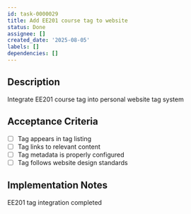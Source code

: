 ```yaml
---
id: task-0000029
title: Add EE201 course tag to website
status: Done
assignee: []
created_date: '2025-08-05'
labels: []
dependencies: []
---
```


## Description

Integrate EE201 course tag into personal website tag system

## Acceptance Criteria

- [ ] Tag appears in tag listing
- [ ] Tag links to relevant content
- [ ] Tag metadata is properly configured
- [ ] Tag follows website design standards

## Implementation Notes

EE201 tag integration completed
